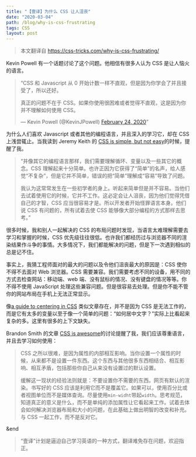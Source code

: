 ```yaml
---
title: "【壹译】为什么 CSS 让人沮丧"
date: "2020-03-04"
path: /blog/why-is-css-frustrating
tags: CSS
layout: post
---
```


> 本文翻译自 https://css-tricks.com/why-is-css-frustrating/

Kevin Powell 有一个话题讨论了这个问题。他相信有很多人认为 CSS 是让人恼火的语言。

> “CSS 和 Javascript 从 0 开始计数一样不直观，但是因为你学会了并且接受了，所以还好。
>
> 真正的问题不在于 CSS。如果你使用很困难或者觉得不直观，这是因为你并不理解如何使用 CSS。
>
> — Kevin Powell (@KevinJPowell) [February 24, 2020](https://twitter.com/KevinJPowell/status/1231979376830484481?ref_src=twsrc^tfw)”

为什么人们喜欢 Javascript 或者其他的编程语言，并且深入的学习它，却在 CSS 上浅尝辄止。当我读到 Jeremy Keith 的 [CSS is simple, but not easy](https://adactio.com/journal/12571)的时候，提醒了我。

> “并像其它的编程语言那样，我们需要理解循环、变量以及一些其它的概念。CSS 理解起来十分简单。也许正因为它获得了“简单”的名声，给人感觉“不复杂”，但是它并不简单，错误的把“简单”理解成“容易”导致了问题。
>
> 我认为这常常发生在一些初学者的身上。听起来简单但是并不容易。当他们去试着使用它的时候，它并不工作。这必定会让人沮丧，因为他们觉得凭借自己的才智，CSS 应当很容易才是。所以开发者开始怪罪语言本身。他们说 CSS 有问题的，所有试着去使 CSS 能够像大部分编程的方式那样去思考。”

很多时候，我和别人一起解决的 CSS 的布局问题时发现，当语言太难理解需要去学习和掌握的时候，CSS 优先级往往很低。也许我们都经历过与浏览器不同的渲染结果作斗争的事情。大多情况下，我们都能解决的问题，但是下一次遇到相似的总是记不住。

事实上，我猜工程师面对的最大的问题以及令他们沮丧最大的原因是：CSS 使你不得不去面对 Web 浏览器。CSS 需要兼容。我们需要考虑不同的设备，用不同的方式去检查网站：移动端、web 端、没有鼠标的情况、没有键盘的情况等等。你不得不使用 JavaScript 处理这些兼容问题。但是很容易去处理。但是你不能不管你的网站布局在手机上无法正常显示。

像[a guide to centering in CSS](https://css-tricks.com/centering-css-complete-guide/) 类似文章存在，并不是因为 CSS 是无法工作的，而是它有太多的变量以至于像一个简单的问题：“如何居中文字？”实际上比看起来复杂的多。这里有很多的上下文缺失。

Brandon Smith 的文章 [CSS is awesome](https://css-tricks.com/css-is-awesome/)的讨论提醒了我，我们应该尊重语言，并且去学习如何使用：

> CSS 之所以很难，是因为属性的内部相互影响。当你设置一个属性的时候，从来都不是设置一件东西。这个东西与其他很多东西相结合、相互影响、相互矛盾，包括那些你自己从来没有设置过的默认设置。
>
> 缓解这一现状的经验法则就是：不要设置你不需要的东西。网页有默认的渲染。书写好的 CSS 应该是利用它而不是覆盖它。如果可以，使用百分比或者视图单位而不是媒体查询。尽量使用`min-widht`带起`width`。思考规范，知道真正的意义是什么，而不是单纯的添加属性让它看起来工作。试着去体会如何解决浏览器布局和大小的问题，在此基础上做出明智的改变和补充。与 CSS 一起工作，而不是反对它。

&end

> “壹译”计划是逼迫自己学习英语的一种方式，翻译难免存在问题，欢迎指正。
